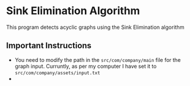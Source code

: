 # Sink Elimination Algorithm
This program detects acyclic graphs using the Sink Elimination algorithm

## Important Instructions

* You need to modify the path in the `src/com/company/main` file for the graph input. Curruntly, as per my computer I have set it to `src/com/company/assets/input.txt` 
* 